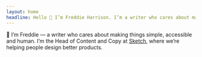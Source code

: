 ```yaml
---
layout: home
headline: Hello 👋 I’m Freddie Harrison. I’m a writer who cares about making things simple, accessible and a little more human.
---
```


👋 I’m Freddie — a writer who cares about making things simple, accessible and human. I’m the Head of Content and Copy at <a href="https://www.sketch.com" target="_blank">Sketch</a>, where we’re helping people design better products.
